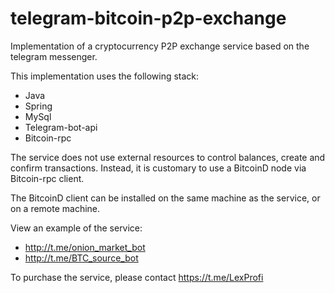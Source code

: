 # telegram-bitcoin-p2p-exchange
Implementation of a cryptocurrency P2P exchange service based on the telegram messenger.

This implementation uses the following stack:
- Java
- Spring
- MySql
- Telegram-bot-api
- Bitcoin-rpc

The service does not use external resources to control balances, create and confirm transactions. Instead, it is customary to use a BitcoinD node via Bitcoin-rpc client.

The BitcoinD client can be installed on the same machine as the service, or on a remote machine.

View an example of the service:
- http://t.me/onion_market_bot
- http://t.me/BTC_source_bot

To purchase the service, please contact https://t.me/LexProfi
